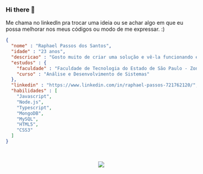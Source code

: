 ### Hi there 👋

Me chama no linkedIn pra trocar uma ideia ou se achar algo em que eu possa melhorar nos meus códigos ou modo de me expressar. :)

``` json
{
  "nome" : "Raphael Passos dos Santos",
  "idade" : "23 anos",
  "descricao" : "Gosto muito de criar uma solução e vê-la funcionando e realmente resolvendo um problema.",
  "estudos" : {
  	"faculdade" : "Faculdade de Tecnologia do Estado de São Paulo - Zona Sul",
  	"curso" : "Análise e Desenvolvimento de Sistemas"
  },
  "linkedin" : "https://www.linkedin.com/in/raphael-passos-721762120/",
  "habilidades" : [
    "Javascript",
    "Node.js",
    "Typescript",
    "MongoDB",
    "MySQL",
    "HTML5",
    "CSS3"
  ]
}
```
<br />
<p align="center"> 
 <a><img src="https://github-readme-stats.vercel.app/api?username=raphael251&show_icons=true&theme=graywhite" /></a>
</p> 

<!--

Here are some ideas to get you started:

- 🔭 I’m currently working on ...
- 🌱 I’m currently learning ...
- 👯 I’m looking to collaborate on ...
- 🤔 I’m looking for help with ...
- 💬 Ask me about ...
- 📫 How to reach me: ...
- 😄 Pronouns: ...
- ⚡ Fun fact: ...
-->
